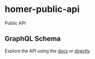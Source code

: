 # homer-public-api
Public API

## GraphQL Schema

Explore the API using the [docs](./schema.md) or [directly](./schema.gql)
